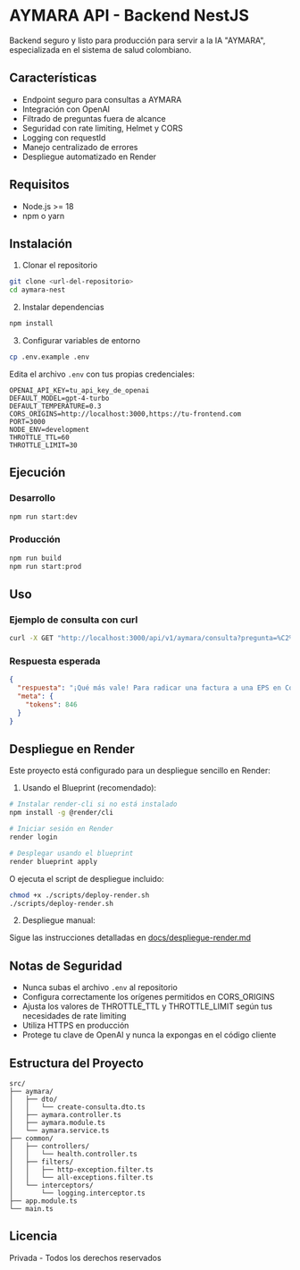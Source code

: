 # AYMARA API - Backend NestJS

Backend seguro y listo para producción para servir a la IA "AYMARA", especializada en el sistema de salud colombiano.

## Características

- Endpoint seguro para consultas a AYMARA
- Integración con OpenAI
- Filtrado de preguntas fuera de alcance
- Seguridad con rate limiting, Helmet y CORS
- Logging con requestId
- Manejo centralizado de errores
- Despliegue automatizado en Render

## Requisitos

- Node.js >= 18
- npm o yarn

## Instalación

1. Clonar el repositorio

```bash
git clone <url-del-repositorio>
cd aymara-nest
```

2. Instalar dependencias

```bash
npm install
```

3. Configurar variables de entorno

```bash
cp .env.example .env
```

Edita el archivo `.env` con tus propias credenciales:

```
OPENAI_API_KEY=tu_api_key_de_openai
DEFAULT_MODEL=gpt-4-turbo
DEFAULT_TEMPERATURE=0.3
CORS_ORIGINS=http://localhost:3000,https://tu-frontend.com
PORT=3000
NODE_ENV=development
THROTTLE_TTL=60
THROTTLE_LIMIT=30
```

## Ejecución

### Desarrollo

```bash
npm run start:dev
```

### Producción

```bash
npm run build
npm run start:prod
```

## Uso

### Ejemplo de consulta con curl

```bash
curl -X GET "http://localhost:3000/api/v1/aymara/consulta?pregunta=%C2%BFCu%C3%A1les%20son%20los%20requisitos%20para%20radicar%20una%20factura%20a%20una%20EPS%20en%20Colombia%3F"
```

### Respuesta esperada

```json
{
  "respuesta": "¡Qué más vale! Para radicar una factura a una EPS en Colombia necesitas tener estos documentos al día, compa: \n\n1. Factura electrónica que cumpla con requisitos de la DIAN.\n2. Detalle de cargos (discriminación de servicios).\n3. Copia de la autorización de servicios (si aplica).\n4. Soportes clínicos: historia clínica, notas de enfermería, etc.\n5. RIPS (Registros Individuales de Prestación de Servicios) correctamente diligenciados.\n6. Evidencia de verificación de derechos del usuario.\n\nRecuerda que según la Resolución 3047 de 2008 y sus modificaciones, tienes 6 meses para radicar desde la fecha de prestación del servicio. ¡Pilas con eso!",
  "meta": {
    "tokens": 846
  }
}
```

## Despliegue en Render

Este proyecto está configurado para un despliegue sencillo en Render:

1. Usando el Blueprint (recomendado):

```bash
# Instalar render-cli si no está instalado
npm install -g @render/cli

# Iniciar sesión en Render
render login

# Desplegar usando el blueprint
render blueprint apply
```

O ejecuta el script de despliegue incluido:

```bash
chmod +x ./scripts/deploy-render.sh
./scripts/deploy-render.sh
```

2. Despliegue manual:

Sigue las instrucciones detalladas en [docs/despliegue-render.md](./docs/despliegue-render.md)

## Notas de Seguridad

- Nunca subas el archivo `.env` al repositorio
- Configura correctamente los orígenes permitidos en CORS_ORIGINS
- Ajusta los valores de THROTTLE_TTL y THROTTLE_LIMIT según tus necesidades de rate limiting
- Utiliza HTTPS en producción
- Protege tu clave de OpenAI y nunca la expongas en el código cliente

## Estructura del Proyecto

```
src/
├── aymara/
│   ├── dto/
│   │   └── create-consulta.dto.ts
│   ├── aymara.controller.ts
│   ├── aymara.module.ts
│   └── aymara.service.ts
├── common/
│   ├── controllers/
│   │   └── health.controller.ts
│   ├── filters/
│   │   ├── http-exception.filter.ts
│   │   └── all-exceptions.filter.ts
│   └── interceptors/
│       └── logging.interceptor.ts
├── app.module.ts
└── main.ts
```

## Licencia

Privada - Todos los derechos reservados